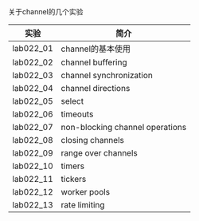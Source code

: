 关于channel的几个实验

|实验|简介|
|---|---|
|lab022_01|channel的基本使用|
|lab022_02|channel buffering|
|lab022_03|channel synchronization|
|lab022_04|channel directions|
|lab022_05|select|
|lab022_06|timeouts|
|lab022_07|non-blocking channel operations|
|lab022_08|closing channels|
|lab022_09|range over channels|
|lab022_10|timers|
|lab022_11|tickers|
|lab022_12|worker pools|
|lab022_13|rate limiting|